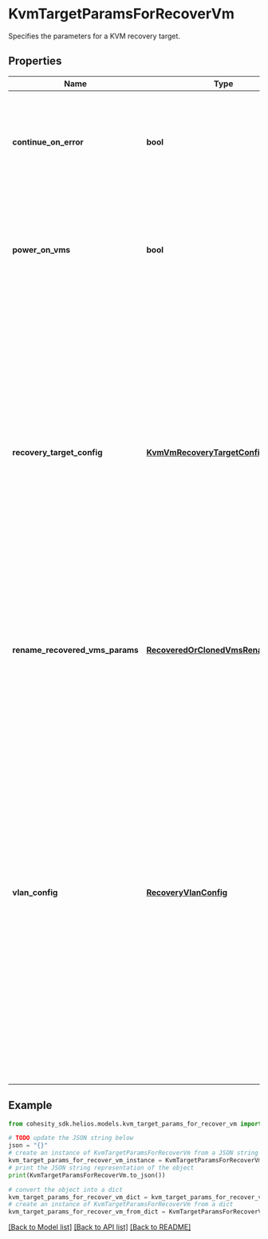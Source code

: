 # KvmTargetParamsForRecoverVm

Specifies the parameters for a KVM recovery target.

## Properties

Name | Type | Description | Notes
------------ | ------------- | ------------- | -------------
**continue_on_error** | **bool** | Specifies whether to continue recovering other vms if one of vms failed to recover. Default value is false. | [optional] 
**power_on_vms** | **bool** | Specifies whether to power on vms after recovery. If not specified, or false, recovered vms will be in powered off state. | [optional] 
**recovery_target_config** | [**KvmVmRecoveryTargetConfig**](KvmVmRecoveryTargetConfig.md) | Specifies the recovery target configuration if recovery has to be done to a different location which is different from original source or to original Snource with different configuration. If not specified, then the recovery of the vms will be performed to original location with all configuration parameters retained. | [optional] 
**rename_recovered_vms_params** | [**RecoveredOrClonedVmsRenameConfig**](RecoveredOrClonedVmsRenameConfig.md) | Specifies params to rename the VMs that are recovered. If not specified, the original names of the VMs are preserved. | [optional] 
**vlan_config** | [**RecoveryVlanConfig**](RecoveryVlanConfig.md) | Specifies VLAN Params associated with the recovered. If this is not specified, then the VLAN settings will be automatically selected from one of the below options: a. If VLANs are configured on Cohesity, then the VLAN host/VIP will be automatically based on the client&#39;s (e.g. ESXI host) IP address. b. If VLANs are not configured on Cohesity, then the partition hostname or VIPs will be used for Recovery. | [optional] 

## Example

```python
from cohesity_sdk.helios.models.kvm_target_params_for_recover_vm import KvmTargetParamsForRecoverVm

# TODO update the JSON string below
json = "{}"
# create an instance of KvmTargetParamsForRecoverVm from a JSON string
kvm_target_params_for_recover_vm_instance = KvmTargetParamsForRecoverVm.from_json(json)
# print the JSON string representation of the object
print(KvmTargetParamsForRecoverVm.to_json())

# convert the object into a dict
kvm_target_params_for_recover_vm_dict = kvm_target_params_for_recover_vm_instance.to_dict()
# create an instance of KvmTargetParamsForRecoverVm from a dict
kvm_target_params_for_recover_vm_from_dict = KvmTargetParamsForRecoverVm.from_dict(kvm_target_params_for_recover_vm_dict)
```
[[Back to Model list]](../README.md#documentation-for-models) [[Back to API list]](../README.md#documentation-for-api-endpoints) [[Back to README]](../README.md)


